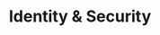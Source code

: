 ---
title: "Identity & Security"
description: "L'identità è il nuovo perimetro di sicurezza in questo nuovo mondo cloud. In questa sezione ti racconto come cambia la protezione di utenti, dispositivi, dati e applicazioni."
---